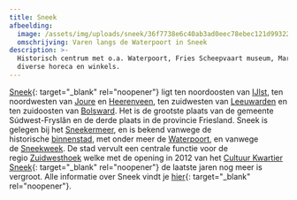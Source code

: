 ```yaml
---
title: Sneek
afbeelding:
  image: /assets/img/uploads/sneek/36f7738e6c40ab3ad0eec78ebec121d993227c65.jpeg
  omschrijving: Varen langs de Waterpoort in Sneek
description: >-
  Historisch centrum met o.a. Waterpoort, Fries Scheepvaart museum, Martinikerk,
  diverse horeca en winkels.
---
```


[Sneek](https://www.sneek.nl/nl/){: target="_blank" rel="noopener"} ligt ten noordoosten van&nbsp;[IJlst](https://nl.wikipedia.org/wiki/IJlst_&#40;stad&#41;), ten noordwesten van&nbsp;[Joure](https://nl.wikipedia.org/wiki/Joure)&nbsp;en&nbsp;[Heerenveen](<https://nl.wikipedia.org/wiki/Heerenveen_(plaats)>), ten zuidwesten van&nbsp;[Leeuwarden](<https://nl.wikipedia.org/wiki/Leeuwarden_(stad)>)&nbsp;en ten zuidoosten van&nbsp;[Bolsward](https://nl.wikipedia.org/wiki/Bolsward). Het is de grootste plaats van de gemeente S&uacute;dwest-Frysl&acirc;n en de derde plaats in de provincie Friesland. Sneek is gelegen bij het&nbsp;[Sneekermeer](https://nl.wikipedia.org/wiki/Sneekermeer), en is bekend vanwege de historische&nbsp;[binnenstad](<https://nl.wikipedia.org/wiki/Binnenstad_(Sneek)>), met onder meer de&nbsp;[Waterpoort](<https://nl.wikipedia.org/wiki/Waterpoort_(Sneek)>), en vanwege de&nbsp;[Sneekweek](https://nl.wikipedia.org/wiki/Sneekweek). De stad vervult een centrale functie voor de regio&nbsp;[Zuidwesthoek](<https://nl.wikipedia.org/wiki/Zuidwesthoek_(Friesland)>)&nbsp;welke met de opening in 2012 van het [Cultuur Kwartier Sneek](https://cultuurkwartier.nl){: target="\_blank" rel="noopener"}&nbsp;de laatste jaren nog meer is vergroot. Alle informatie over Sneek vindt je [hier](https://www.sneek.nl/nl/){: target="\_blank" rel="noopener"}.

